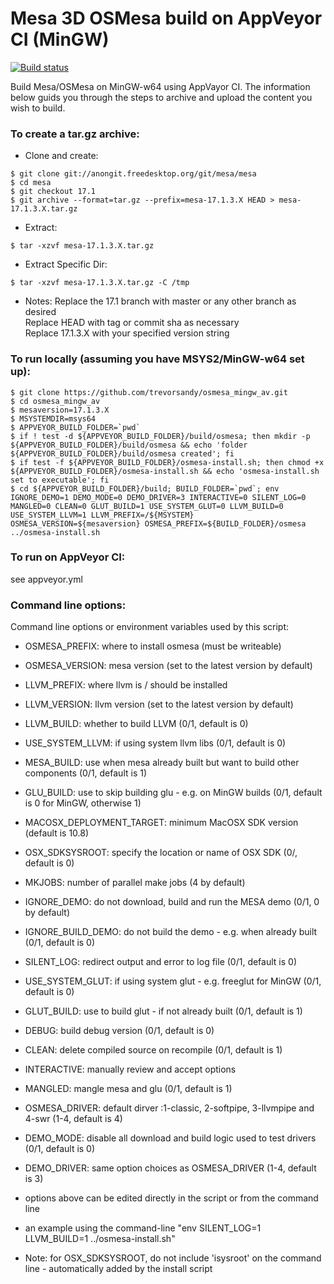 # Mesa 3D OSMesa build on AppVeyor CI (MinGW)
[![Build status](https://ci.appveyor.com/api/projects/status/78dsh6h772pdjc5l?svg=true)](https://ci.appveyor.com/project/trevorsandy/osmesa-mingw-av)

Build Mesa/OSMesa on MinGW-w64 using AppVayor CI. The information below guids you through the steps to archive and upload the content you wish to build.

### To create a tar.gz archive:
- Clone and create:
```
$ git clone git://anongit.freedesktop.org/git/mesa/mesa
$ cd mesa
$ git checkout 17.1
$ git archive --format=tar.gz --prefix=mesa-17.1.3.X HEAD > mesa-17.1.3.X.tar.gz
```
- Extract:
```
$ tar -xzvf mesa-17.1.3.X.tar.gz
```
- Extract Specific Dir:
```
$ tar -xzvf mesa-17.1.3.X.tar.gz -C /tmp
```

- Notes:
Replace the 17.1 branch with master or any other branch as desired  
Replace HEAD with tag or commit sha as necessary  
Replace 17.1.3.X with your specified version string  

### To run locally (assuming you have MSYS2/MinGW-w64 set up):
```
$ git clone https://github.com/trevorsandy/osmesa_mingw_av.git
$ cd osmesa_mingw_av
$ mesaversion=17.1.3.X
$ MSYSTEMDIR=msys64
$ APPVEYOR_BUILD_FOLDER=`pwd`
$ if ! test -d ${APPVEYOR_BUILD_FOLDER}/build/osmesa; then mkdir -p ${APPVEYOR_BUILD_FOLDER}/build/osmesa && echo 'folder ${APPVEYOR_BUILD_FOLDER}/build/osmesa created'; fi
$ if test -f ${APPVEYOR_BUILD_FOLDER}/osmesa-install.sh; then chmod +x ${APPVEYOR_BUILD_FOLDER}/osmesa-install.sh && echo 'osmesa-install.sh set to executable'; fi
$ cd ${APPVEYOR_BUILD_FOLDER}/build; BUILD_FOLDER=`pwd`; env IGNORE_DEMO=1 DEMO_MODE=0 DEMO_DRIVER=3 INTERACTIVE=0 SILENT_LOG=0 MANGLED=0 CLEAN=0 GLUT_BUILD=1 USE_SYSTEM_GLUT=0 LLVM_BUILD=0 USE_SYSTEM_LLVM=1 LLVM_PREFIX=/${MSYSTEM} OSMESA_VERSION=${mesaversion} OSMESA_PREFIX=${BUILD_FOLDER}/osmesa ../osmesa-install.sh
```
### To run on AppVeyor CI:
see appveyor.yml

### Command line options:
Command line options or environment variables used by this script:  
- OSMESA_PREFIX: where to install osmesa (must be writeable)  
- OSMESA_VERSION: mesa version (set to the latest version by default)  
- LLVM_PREFIX: where llvm is / should be installed  
- LLVM_VERSION: llvm version (set to the latest version by default)  
- LLVM_BUILD: whether to build LLVM (0/1, default is 0)  
- USE_SYSTEM_LLVM: if using system llvm libs (0/1, default is 0)  
- MESA_BUILD: use when mesa already built but want to build other components (0/1, default is 1)  
- GLU_BUILD: use to skip building glu - e.g. on MinGW builds (0/1, default is 0 for MinGW, otherwise 1)  
- MACOSX_DEPLOYMENT_TARGET: minimum MacOSX SDK version (default is 10.8)  
- OSX_SDKSYSROOT: specify the location or name of OSX SDK (0/<sdk full path>, default is 0)  
- MKJOBS: number of parallel make jobs (4 by default)  
- IGNORE_DEMO: do not download, build and run the MESA demo (0/1, 0 by default)  
- IGNORE_BUILD_DEMO: do not build the demo - e.g. when already built (0/1, default is 0)  
- SILENT_LOG: redirect output and error to log file (0/1, default is 0)  
- USE_SYSTEM_GLUT: if using system glut - e.g. freeglut for MinGW (0/1, default is 0)  
- GLUT_BUILD: use to build glut - if not already built (0/1, default is 1)  
- DEBUG: build debug version (0/1, default is 0)  
- CLEAN: delete compiled source on recompile (0/1, default is 1)  
- INTERACTIVE: manually review and accept options  
- MANGLED: mangle mesa and glu (0/1, default is 1)  
- OSMESA_DRIVER: default dirver :1-classic, 2-softpipe, 3-llvmpipe and 4-swr (1-4, default is 4)  
- DEMO_MODE: disable all download and build logic used to test drivers (0/1, default is 0)  
- DEMO_DRIVER: same option choices as OSMESA_DRIVER (1-4, default is 3)  


- options above can be edited directly in the script or from the command line  
- an example using the command-line "env SILENT_LOG=1 LLVM_BUILD=1 ../osmesa-install.sh"  
- Note: for OSX_SDKSYSROOT, do not include 'isysroot' on the command line - automatically added by the install script  
